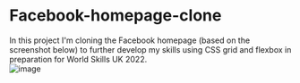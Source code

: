 # Facebook-homepage-clone
In this project I'm cloning the Facebook homepage (based on the screenshot below) to further develop my skills using CSS grid and flexbox in preparation for World Skills UK 2022.  
![image](https://user-images.githubusercontent.com/55600269/161452167-de876339-d0b6-456a-88c2-67c2d3e82fb6.png)

